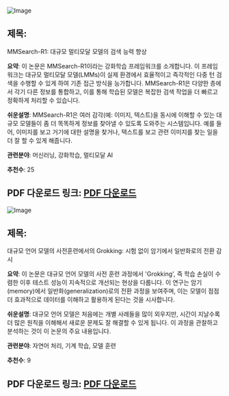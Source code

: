 ![Image](https://cdn-thumbnails.huggingface.co/social-thumbnails/papers/2506.20670.png)
## 제목:
MMSearch-R1: 대규모 멀티모달 모델의 검색 능력 향상

**요약**:
이 논문은 MMSearch-R1이라는 강화학습 프레임워크를 소개합니다. 이 프레임워크는 대규모 멀티모달 모델(LMMs)이 실제 환경에서 효율적이고 즉각적인 다중 턴 검색을 수행할 수 있게 하여 기존 접근 방식을 능가합니다. MMSearch-R1은 다양한 층에서 각기 다른 정보를 통합하고, 이를 통해 학습된 모델은 복잡한 검색 작업을 더 빠르고 정확하게 처리할 수 있습니다.

**쉬운설명**:
MMSearch-R1은 여러 감각(예: 이미지, 텍스트)을 동시에 이해할 수 있는 대규모 모델들이 좀 더 똑똑하게 정보를 찾아낼 수 있도록 도와주는 시스템입니다. 예를 들어, 이미지를 보고 거기에 대한 설명을 찾거나, 텍스트를 보고 관련 이미지를 찾는 일을 더 잘 할 수 있게 해줍니다.

**관련분야**:
머신러닝, 강화학습, 멀티모달 AI

**추천수**:
25

**PDF 다운로드 링크**: [PDF 다운로드](https://arxiv.org/pdf/2506.20670)
---

![Image](https://cdn-thumbnails.huggingface.co/social-thumbnails/papers/2506.21551.png)
## 제목:
대규모 언어 모델의 사전훈련에서의 Grokking: 시험 없이 암기에서 일반화로의 전환 감시

**요약**:
이 논문은 대규모 언어 모델의 사전 훈련 과정에서 'Grokking', 즉 학습 손실이 수렴한 이후 테스트 성능이 지속적으로 개선되는 현상을 다룹니다. 이 연구는 암기(memory)에서 일반화(generalization)로의 전환 과정을 보여주며, 이는 모델이 점점 더 효과적으로 데이터를 이해하고 활용하게 된다는 것을 시사합니다.

**쉬운설명**:
대규모 언어 모델은 처음에는 개별 사례들을 많이 외우지만, 시간이 지날수록 더 많은 원칙을 이해해서 새로운 문제도 잘 해결할 수 있게 됩니다. 이 과정을 관찰하고 분석하는 것이 이 논문의 주요 내용입니다.

**관련분야**:
자연어 처리, 기계 학습, 모델 훈련

**추천수**:
9

**PDF 다운로드 링크**: [PDF 다운로드](https://arxiv.org/pdf/2506.21551)
---